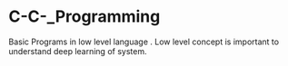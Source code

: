 # C-C-_Programming
Basic Programs in low level language . Low level concept is important to understand deep learning of system.   
